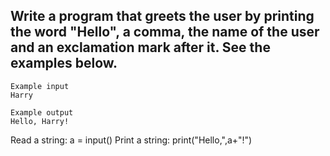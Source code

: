 ## Write a program that greets the user by printing the word "Hello", a comma, the name of the user and an exclamation mark after it. See the examples below.
```
Example input
Harry

Example output
Hello, Harry!
```
 Read a string:
a = input()
 Print a string:
print("Hello,",a+"!")
